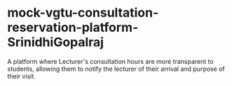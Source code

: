 # mock-vgtu-consultation-reservation-platform-SrinidhiGopalraj
A platform where Lecturer's consultation hours are more transparent to students, allowing them to notify the lecturer of their arrival and purpose of their visit.  
